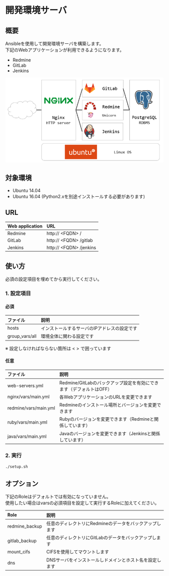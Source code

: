 # 開発環境サーバ

## 概要
Ansibleを使用して開発環境サーバを構築します。  
下記のWebアプリケーションが利用できるようになります。
- Redmine
- GitLab
- Jenkins

![devenv](devenv.png)

## 対象環境
- Ubuntu 14.04
- Ubuntu 16.04 (Python2.xを別途インストールする必要があります)

## URL
| Web application | URL                           |
|:----------------|:------------------------------|
| Redmine         | http:// &lt;FQDN&gt; /        |
| GitLab          | http:// &lt;FQDN&gt; /gitlab  |
| Jenkins         | http:// &lt;FQDN&gt; /jenkins |

## 使い方
必須の設定項目を埋めてから実行してください。

### 1. 設定項目
#### 必須
| ファイル       | 説明                                         |
|:---------------|:---------------------------------------------|
| hosts          | インストールするサーバのIPアドレスの設定です |
| group_vars/all | 環境全体に関わる設定です                     |
※ 設定しなければならない箇所は &lt; &gt; で囲っています

#### 任意
| ファイル              | 説明                                                                |
|:----------------------|:--------------------------------------------------------------------|
| web-servers.yml       | Redmine/GitLabのバックアップ設定を有効にできます（デフォルトはOFF） |
| nginx/vars/main.yml   | 各WebアプリケーションのURLを変更できます                            |
| redmine/vars/main.yml | Redmineのインストール場所とバージョンを変更できます                 |
| ruby/vars/main.yml    | Rubyのバージョンを変更できます（Redmineと関係しています）           |
| java/vars/main.yml    | Javaのバージョンを変更できます（Jenkinsと関係しています）           |

### 2. 実行
```
./setup.sh
```

## オプション
下記のRoleはデフォルトでは有効になっていません。  
使用したい場合はvarsの必須項目を設定して実行するRoleに加えてください。

| Role           | 説明                                                        |
|:---------------|:------------------------------------------------------------|
| redmine_backup | 任意のディレクトリにRedmineのデータをバックアップします     |
| gitlab_backup  | 任意のディレクトリにGitLabのデータをバックアップします      |
| mount_cifs     | CIFSを使用してマウントします                                |
| dns            | DNSサーバをインストールしドメインとホスト名を設定します     |
